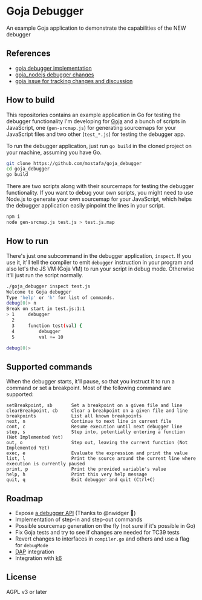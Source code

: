 # Goja Debugger

An example Goja application to demonstrate the capabilities of the NEW debugger

## References

- [goja debugger implementation](https://github.com/mostafa/goja/tree/debugger)
- [goja_nodejs debugger changes](https://github.com/mostafa/goja_nodejs/tree/debugger)
- [goja issue for tracking changes and discussion](https://github.com/dop251/goja/issues/294)

## How to build

This repositories contains an example application in Go for testing the debugger functionality I'm developing for [Goja](https://github.com/dop251/goja) and a bunch of scripts in JavaScript, one (`gen-srcmap.js`) for generating sourcemaps for your JavaScript files and two other (`test_*.js`) for testing the debugger app.

To run the debugger application, just run `go build` in the cloned project on your machine, assuming you have Go.

```bash
git clone https://github.com/mostafa/goja_debugger
cd goja_debugger
go build
```

There are two scripts along with their sourcemaps for testing the debugger functionality. If you want to debug your own scripts, you might need to use Node.js to generate your own sourcemap for your JavaScript, which helps the debugger application easily pinpoint the lines in your script.

```bash
npm i
node gen-srcmap.js test.js > test.js.map
```

## How to run

There's just one subcommand in the debugger application, `inspect`. If you use it, it'll tell the compiler to emit `debugger` instruction in your program and also let's the JS VM (Goja VM) to run your script in debug mode. Otherwise it'll just run the script normally.

```bash
./goja_debugger inspect test.js
Welcome to Goja debugger
Type 'help' or 'h' for list of commands.
debug[0]> n
Break on start in test.js:1:1
> 1     debugger
  2
  3     function test(val) {
  4         debugger
  5         val += 10

debug[0]>
```

## Supported commands

When the debugger starts, it'll pause, so that you instruct it to run a command or set a breakpoint. Most of the following command are supported:

```terminal
setBreakpoint, sb       Set a breakpoint on a given file and line
clearBreakpoint, cb     Clear a breakpoint on a given file and line
breakpoints             List all known breakpoints
next, n                 Continue to next line in current file
cont, c                 Resume execution until next debugger line
step, s                 Step into, potentially entering a function (Not Implemented Yet)
out, o                  Step out, leaving the current function (Not Implemented Yet)
exec, e                 Evaluate the expression and print the value
list, l                 Print the source around the current line where execution is currently paused
print, p                Print the provided variable's value
help, h                 Print this very help message
quit, q                 Exit debugger and quit (Ctrl+C)
```

## Roadmap

- Expose [a debugger API](https://github.com/dop251/goja/issues/294#issuecomment-869012300) (Thanks to @nwidger :pray:)
- Implementation of step-in and step-out commands
- Possible sourcemap generation on the fly (not sure if it's possible in Go)
- Fix Goja tests and try to see if changes are needed for TC39 tests
- Revert changes to interfaces in `compiler.go` and others and use a flag for `debugMode`
- [DAP](https://microsoft.github.io/debug-adapter-protocol/) integration
- Integration with [k6](https://github.com/k6io/k6)

## License

AGPL v3 or later
